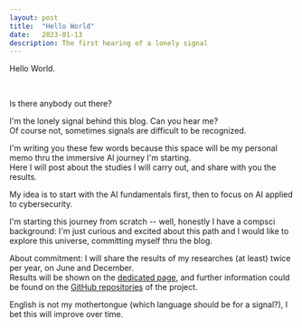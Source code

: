 ```yaml
---
layout: post
title:  "Hello World"
date:   2023-01-13
description: The first hearing of a lonely signal
---
```


<p class="intro"><span class="dropcap">H</span>ello World.</p>

<br/>

Is there anybody out there? 

I'm the lonely signal behind this blog. Can you hear me? <br/>
Of course not, sometimes signals are difficult to be recognized.

I'm writing you these few words because this space will be my personal memo thru the immersive AI journey I'm starting. <br/>
Here I will post about the studies I will carry out, and share with you the results.

My idea is to start with the AI fundamentals first, then to focus on AI applied to cybersecurity.

I'm starting this journey from scratch -- well, honestly I have a compsci background: I'm just curious and excited about this path and I would like to explore this universe, committing myself thru the blog.

About commitment: I will share the results of my researches (at least) twice per year, on June and December. <br/>
Results will be shown on the <a href="https://wanderingnoise.com/docs">dedicated page</a>, and further information could be found on the <a href="https://github.com/wanderingnoise/">GitHub repositories</a> of the project.

English is not my mothertongue (which language should be for a signal?), I bet this will improve over time.
